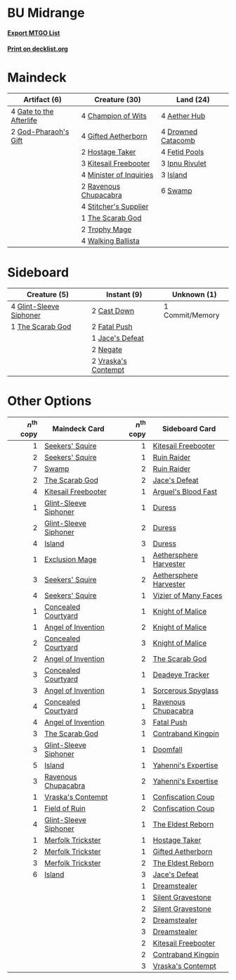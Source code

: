 # BU Midrange

#### [Export MTGO List](../collection/BU%20Midrange/BU%20Midrange.txt)
#### [Print on decklist.org](http://decklist.org/?deckmain=4%09Aether%20Hub%0A4%09Champion%20of%20Wits%0A4%09Drowned%20Catacomb%0A4%09Fetid%20Pools%0A4%09Gate%20to%20the%20Afterlife%0A4%09Gifted%20Aetherborn%0A2%09God-Pharaoh's%20Gift%0A2%09Hostage%20Taker%0A3%09Ipnu%20Rivulet%0A3%09Island%0A3%09Kitesail%20Freebooter%0A4%09Minister%20of%20Inquiries%0A2%09Ravenous%20Chupacabra%0A4%09Stitcher's%20Supplier%0A6%09Swamp%0A1%09The%20Scarab%20God%0A2%09Trophy%20Mage%0A4%09Walking%20Ballista&deckside=2%09Cast%20Down%0A1%09Commit/Memory%0A2%09Fatal%20Push%0A4%09Glint-Sleeve%20Siphoner%0A1%09Jace's%20Defeat%0A2%09Negate%0A1%09The%20Scarab%20God%0A2%09Vraska's%20Contempt)
# Maindeck

|                                           Artifact (6)                                           |                                          Creature (30)                                           |                                          Land (24)                                          |
|--------------------------------------------------------------------------------------------------|--------------------------------------------------------------------------------------------------|---------------------------------------------------------------------------------------------|
|4 [Gate to the Afterlife](http://gatherer.wizards.com/Pages/Card/Details.aspx?multiverseid=426930)|4 [Champion of Wits](http://gatherer.wizards.com/Pages/Card/Details.aspx?multiverseid=430720)     |4 [Aether Hub](http://gatherer.wizards.com/Pages/Card/Details.aspx?multiverseid=417815)      |
|2 [God-Pharaoh's Gift](http://gatherer.wizards.com/Pages/Card/Details.aspx?multiverseid=430850)   |4 [Gifted Aetherborn](http://gatherer.wizards.com/Pages/Card/Details.aspx?multiverseid=423728)    |4 [Drowned Catacomb](http://gatherer.wizards.com/Pages/Card/Details.aspx?multiverseid=430633)|
|                                                                                                  |2 [Hostage Taker](http://gatherer.wizards.com/Pages/Card/Details.aspx?multiverseid=435379)        |4 [Fetid Pools](http://gatherer.wizards.com/Pages/Card/Details.aspx?multiverseid=426945)     |
|                                                                                                  |3 [Kitesail Freebooter](http://gatherer.wizards.com/Pages/Card/Details.aspx?multiverseid=435264)  |3 [Ipnu Rivulet](http://gatherer.wizards.com/Pages/Card/Details.aspx?multiverseid=430869)    |
|                                                                                                  |4 [Minister of Inquiries](http://gatherer.wizards.com/Pages/Card/Details.aspx?multiverseid=417630)|3 [Island](http://gatherer.wizards.com/Pages/Card/Details.aspx?multiverseid=439602)          |
|                                                                                                  |2 [Ravenous Chupacabra](http://gatherer.wizards.com/Pages/Card/Details.aspx?multiverseid=442093)  |6 [Swamp](http://gatherer.wizards.com/Pages/Card/Details.aspx?multiverseid=439603)           |
|                                                                                                  |4 [Stitcher's Supplier](http://gatherer.wizards.com/Pages/Card/Details.aspx?multiverseid=447257)  |                                                                                             |
|                                                                                                  |1 [The Scarab God](http://gatherer.wizards.com/Pages/Card/Details.aspx?multiverseid=430688)       |                                                                                             |
|                                                                                                  |2 [Trophy Mage](http://gatherer.wizards.com/Pages/Card/Details.aspx?multiverseid=442778)          |                                                                                             |
|                                                                                                  |4 [Walking Ballista](http://gatherer.wizards.com/Pages/Card/Details.aspx?multiverseid=423848)     |                                                                                             |


# Sideboard

|                                           Creature (5)                                           |                                         Instant (9)                                          |  Unknown (1)  |
|--------------------------------------------------------------------------------------------------|----------------------------------------------------------------------------------------------|---------------|
|4 [Glint-Sleeve Siphoner](http://gatherer.wizards.com/Pages/Card/Details.aspx?multiverseid=423729)|2 [Cast Down](http://gatherer.wizards.com/Pages/Card/Details.aspx?multiverseid=442969)        |1 Commit/Memory|
|1 [The Scarab God](http://gatherer.wizards.com/Pages/Card/Details.aspx?multiverseid=430688)       |2 [Fatal Push](http://gatherer.wizards.com/Pages/Card/Details.aspx?multiverseid=423724)       |               |
|                                                                                                  |1 [Jace's Defeat](http://gatherer.wizards.com/Pages/Card/Details.aspx?multiverseid=430727)    |               |
|                                                                                                  |2 [Negate](http://gatherer.wizards.com/Pages/Card/Details.aspx?multiverseid=447135)           |               |
|                                                                                                  |2 [Vraska's Contempt](http://gatherer.wizards.com/Pages/Card/Details.aspx?multiverseid=435283)|               |


# Other Options

|*n*<sup>th</sup> copy|                                         Maindeck Card                                          |*n*<sup>th</sup> copy|                                         Sideboard Card                                          |
|--------------------:|------------------------------------------------------------------------------------------------|--------------------:|-------------------------------------------------------------------------------------------------|
|                    1|[Seekers' Squire](http://gatherer.wizards.com/Pages/Card/Details.aspx?multiverseid=435275)      |                    1|[Kitesail Freebooter](http://gatherer.wizards.com/Pages/Card/Details.aspx?multiverseid=435264)   |
|                    2|[Seekers' Squire](http://gatherer.wizards.com/Pages/Card/Details.aspx?multiverseid=435275)      |                    1|[Ruin Raider](http://gatherer.wizards.com/Pages/Card/Details.aspx?multiverseid=435272)           |
|                    7|[Swamp](http://gatherer.wizards.com/Pages/Card/Details.aspx?multiverseid=439603)                |                    2|[Ruin Raider](http://gatherer.wizards.com/Pages/Card/Details.aspx?multiverseid=435272)           |
|                    2|[The Scarab God](http://gatherer.wizards.com/Pages/Card/Details.aspx?multiverseid=430688)       |                    2|[Jace's Defeat](http://gatherer.wizards.com/Pages/Card/Details.aspx?multiverseid=430727)         |
|                    4|[Kitesail Freebooter](http://gatherer.wizards.com/Pages/Card/Details.aspx?multiverseid=435264)  |                    1|[Arguel's Blood Fast](http://gatherer.wizards.com/Pages/Card/Details.aspx?multiverseid=439316)   |
|                    1|[Glint-Sleeve Siphoner](http://gatherer.wizards.com/Pages/Card/Details.aspx?multiverseid=423729)|                    1|[Duress](http://gatherer.wizards.com/Pages/Card/Details.aspx?multiverseid=270465)                |
|                    2|[Glint-Sleeve Siphoner](http://gatherer.wizards.com/Pages/Card/Details.aspx?multiverseid=423729)|                    2|[Duress](http://gatherer.wizards.com/Pages/Card/Details.aspx?multiverseid=270465)                |
|                    4|[Island](http://gatherer.wizards.com/Pages/Card/Details.aspx?multiverseid=439602)               |                    3|[Duress](http://gatherer.wizards.com/Pages/Card/Details.aspx?multiverseid=270465)                |
|                    1|[Exclusion Mage](http://gatherer.wizards.com/Pages/Card/Details.aspx?multiverseid=447191)       |                    1|[Aethersphere Harvester](http://gatherer.wizards.com/Pages/Card/Details.aspx?multiverseid=423809)|
|                    3|[Seekers' Squire](http://gatherer.wizards.com/Pages/Card/Details.aspx?multiverseid=435275)      |                    2|[Aethersphere Harvester](http://gatherer.wizards.com/Pages/Card/Details.aspx?multiverseid=423809)|
|                    4|[Seekers' Squire](http://gatherer.wizards.com/Pages/Card/Details.aspx?multiverseid=435275)      |                    1|[Vizier of Many Faces](http://gatherer.wizards.com/Pages/Card/Details.aspx?multiverseid=426776)  |
|                    1|[Concealed Courtyard](http://gatherer.wizards.com/Pages/Card/Details.aspx?multiverseid=417818)  |                    1|[Knight of Malice](http://gatherer.wizards.com/Pages/Card/Details.aspx?multiverseid=442985)      |
|                    1|[Angel of Invention](http://gatherer.wizards.com/Pages/Card/Details.aspx?multiverseid=417577)   |                    2|[Knight of Malice](http://gatherer.wizards.com/Pages/Card/Details.aspx?multiverseid=442985)      |
|                    2|[Concealed Courtyard](http://gatherer.wizards.com/Pages/Card/Details.aspx?multiverseid=417818)  |                    3|[Knight of Malice](http://gatherer.wizards.com/Pages/Card/Details.aspx?multiverseid=442985)      |
|                    2|[Angel of Invention](http://gatherer.wizards.com/Pages/Card/Details.aspx?multiverseid=417577)   |                    2|[The Scarab God](http://gatherer.wizards.com/Pages/Card/Details.aspx?multiverseid=430688)        |
|                    3|[Concealed Courtyard](http://gatherer.wizards.com/Pages/Card/Details.aspx?multiverseid=417818)  |                    1|[Deadeye Tracker](http://gatherer.wizards.com/Pages/Card/Details.aspx?multiverseid=435253)       |
|                    3|[Angel of Invention](http://gatherer.wizards.com/Pages/Card/Details.aspx?multiverseid=417577)   |                    1|[Sorcerous Spyglass](http://gatherer.wizards.com/Pages/Card/Details.aspx?multiverseid=435407)    |
|                    4|[Concealed Courtyard](http://gatherer.wizards.com/Pages/Card/Details.aspx?multiverseid=417818)  |                    1|[Ravenous Chupacabra](http://gatherer.wizards.com/Pages/Card/Details.aspx?multiverseid=442093)   |
|                    4|[Angel of Invention](http://gatherer.wizards.com/Pages/Card/Details.aspx?multiverseid=417577)   |                    3|[Fatal Push](http://gatherer.wizards.com/Pages/Card/Details.aspx?multiverseid=423724)            |
|                    3|[The Scarab God](http://gatherer.wizards.com/Pages/Card/Details.aspx?multiverseid=430688)       |                    1|[Contraband Kingpin](http://gatherer.wizards.com/Pages/Card/Details.aspx?multiverseid=417750)    |
|                    3|[Glint-Sleeve Siphoner](http://gatherer.wizards.com/Pages/Card/Details.aspx?multiverseid=423729)|                    1|[Doomfall](http://gatherer.wizards.com/Pages/Card/Details.aspx?multiverseid=430751)              |
|                    5|[Island](http://gatherer.wizards.com/Pages/Card/Details.aspx?multiverseid=439602)               |                    1|[Yahenni's Expertise](http://gatherer.wizards.com/Pages/Card/Details.aspx?multiverseid=423742)   |
|                    3|[Ravenous Chupacabra](http://gatherer.wizards.com/Pages/Card/Details.aspx?multiverseid=442093)  |                    2|[Yahenni's Expertise](http://gatherer.wizards.com/Pages/Card/Details.aspx?multiverseid=423742)   |
|                    1|[Vraska's Contempt](http://gatherer.wizards.com/Pages/Card/Details.aspx?multiverseid=435283)    |                    1|[Confiscation Coup](http://gatherer.wizards.com/Pages/Card/Details.aspx?multiverseid=417614)     |
|                    1|[Field of Ruin](http://gatherer.wizards.com/Pages/Card/Details.aspx?multiverseid=435415)        |                    2|[Confiscation Coup](http://gatherer.wizards.com/Pages/Card/Details.aspx?multiverseid=417614)     |
|                    4|[Glint-Sleeve Siphoner](http://gatherer.wizards.com/Pages/Card/Details.aspx?multiverseid=423729)|                    1|[The Eldest Reborn](http://gatherer.wizards.com/Pages/Card/Details.aspx?multiverseid=442978)     |
|                    1|[Merfolk Trickster](http://gatherer.wizards.com/Pages/Card/Details.aspx?multiverseid=442944)    |                    1|[Hostage Taker](http://gatherer.wizards.com/Pages/Card/Details.aspx?multiverseid=435379)         |
|                    2|[Merfolk Trickster](http://gatherer.wizards.com/Pages/Card/Details.aspx?multiverseid=442944)    |                    1|[Gifted Aetherborn](http://gatherer.wizards.com/Pages/Card/Details.aspx?multiverseid=423728)     |
|                    3|[Merfolk Trickster](http://gatherer.wizards.com/Pages/Card/Details.aspx?multiverseid=442944)    |                    2|[The Eldest Reborn](http://gatherer.wizards.com/Pages/Card/Details.aspx?multiverseid=442978)     |
|                    6|[Island](http://gatherer.wizards.com/Pages/Card/Details.aspx?multiverseid=439602)               |                    3|[Jace's Defeat](http://gatherer.wizards.com/Pages/Card/Details.aspx?multiverseid=430727)         |
|                     |                                                                                                |                    1|[Dreamstealer](http://gatherer.wizards.com/Pages/Card/Details.aspx?multiverseid=430752)          |
|                     |                                                                                                |                    1|[Silent Gravestone](http://gatherer.wizards.com/Pages/Card/Details.aspx?multiverseid=439846)     |
|                     |                                                                                                |                    2|[Silent Gravestone](http://gatherer.wizards.com/Pages/Card/Details.aspx?multiverseid=439846)     |
|                     |                                                                                                |                    2|[Dreamstealer](http://gatherer.wizards.com/Pages/Card/Details.aspx?multiverseid=430752)          |
|                     |                                                                                                |                    3|[Dreamstealer](http://gatherer.wizards.com/Pages/Card/Details.aspx?multiverseid=430752)          |
|                     |                                                                                                |                    2|[Kitesail Freebooter](http://gatherer.wizards.com/Pages/Card/Details.aspx?multiverseid=435264)   |
|                     |                                                                                                |                    2|[Contraband Kingpin](http://gatherer.wizards.com/Pages/Card/Details.aspx?multiverseid=417750)    |
|                     |                                                                                                |                    3|[Vraska's Contempt](http://gatherer.wizards.com/Pages/Card/Details.aspx?multiverseid=435283)     |

